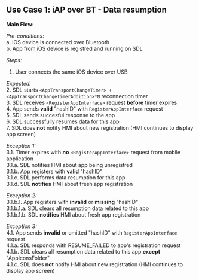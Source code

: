 ## Use Case 1: iAP over BT - Data resumption

**Main Flow:**

_Pre-conditions:_  
a. iOS device is connected over Bluetooth  
b. App from iOS device is registred and running on SDL  

_Steps:_  
1. User connects the same iOS device over USB

_Expected:_  
2. SDL starts `<AppTransportChangeTimer> + <AppTransportChangeTimerAddition>*N` reconnection timer  
3. SDL receives `<RegisterAppInterface>` request **before** timer expires  
4. App sends **valid** "hashID" with `RegisterAppInterface` request  
5. SDL sends succesful response to the app  
6. SDL successfully resumes data for this app  
7. SDL does **not** notify HMI about new registration (HMI continues to display app screen)

_Exception 1:_  
3.1. Timer expires with **no** `<RegisterAppInterface>` request from mobile application  
3.1.a. SDL notifies HMI about app being unregistred  
3.1.b. App registers with **valid** "hashID"  
3.1.c. SDL performs data resumption for this app  
3.1.d. SDL **notifies** HMI about fresh app registration

_Exception 2:_  
3.1.b.1. App registers with **invalid** or **missing** "hashID"  
3.1.b.1.a. SDL clears all resumption data related to this app  
3.1.b.1.b. SDL **notifies** HMI about fresh app registration

_Exception 3:_  
4.1. App sends **invalid** or omitted "hashID" with `RegisterAppInterface` request   
4.1.a. SDL responds with RESUME_FAILED to app's registration request  
4.1.b. SDL clears all resumption data related to this app **except** "AppIconsFolder"  
4.1.c. SDL does **not** notify HMI about new registration (HMI continues to display app screen)
